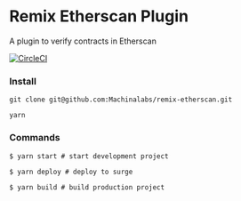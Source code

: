 # Remix Etherscan Plugin

A plugin to verify contracts in Etherscan

[![CircleCI](https://circleci.com/gh/Machinalabs/remix-etherscan-plugin.svg?style=svg)](https://circleci.com/gh/Machinalabs/remix-etherscan-plugin)

### Install

```
git clone git@github.com:Machinalabs/remix-etherscan.git

yarn

```

### Commands

```
$ yarn start # start development project

$ yarn deploy # deploy to surge

$ yarn build # build production project

```


